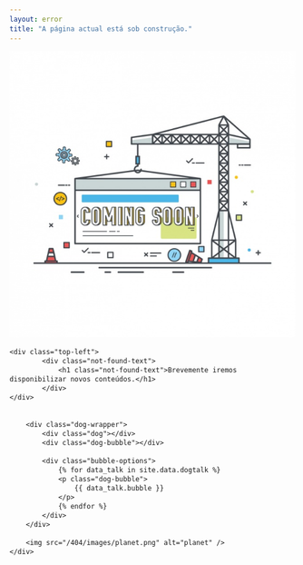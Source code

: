 ```yaml
---
layout: error
title: "A página actual está sob construção."
---
```


<link rel="stylesheet" href="/404/css/main.css" type="text/css" media="screen, projection" />
<!--[if lt IE 8]>
	<link rel="stylesheet" type="text/css" href="/404/css/ie7.css" />
<![endif]-->

<div id="wrapper">
	<div class="graphic">
		<img src="/img/coming-soon.png" alt="404" />
	</div>

	<div class="top-left">
			<div class="not-found-text">
				<h1 class="not-found-text">Brevemente iremos disponibilizar novos conteúdos.</h1>
			</div>
	</div>

	
		<div class="dog-wrapper">
			<div class="dog"></div>
			<div class="dog-bubble"></div>

			<div class="bubble-options">
				{% for data_talk in site.data.dogtalk %}
				<p class="dog-bubble">
					{{ data_talk.bubble }}
				</p>
				{% endfor %}
			</div>
		</div>

		<img src="/404/images/planet.png" alt="planet" />
	</div>

</div>